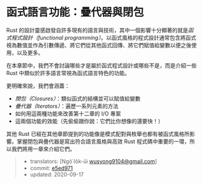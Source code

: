# 函式語言功能：疊代器與閉包

Rust 的設計靈感啟發自許多現有的語言與技術，其中一個影響十分顯著的就是*函式程式設計（functional programming）*。以函式風格的程式設計通常包含將函式視為數值並作為引數傳遞、將它們從其他函式回傳、將它們賦值給變數以便之後使用，以及更多。

在本章節中，我們不會討論哪些才是屬於函式程式設計或哪些不是，而是介紹一些 Rust 中類似於許多語言常視為函式語言特色的功能。

更明確來說，我們會涵蓋：

* *閉包（Closures）*：類似函式的結構並可以賦值給變數
* *疊代器（Iterators）*：遍歷一系列元素的方法
* 如何用這兩種功能來改善第十二章的 I/O 專案
* 這兩個功能的效能（先偷偷跟你說：它們比你想像的還要快！）

其他 Rust 已經在其他章節提到的功能像是模式配對與枚舉也都有被函式風格所影響。掌握閉包與疊代器是寫出符合語言風格與高效 Rust 程式碼中重要的一環，所以我們將用一章來介紹它們。

> - translators: [Ngô͘ Io̍k-ūi <wusyong9104@gmail.com>]
> - commit: [e5ed971](https://github.com/rust-lang/book/blob/e5ed97128302d5fa45dbac0e64426bc7649a558c/src/ch13-00-functional-features.md)
> - updated: 2020-09-17
